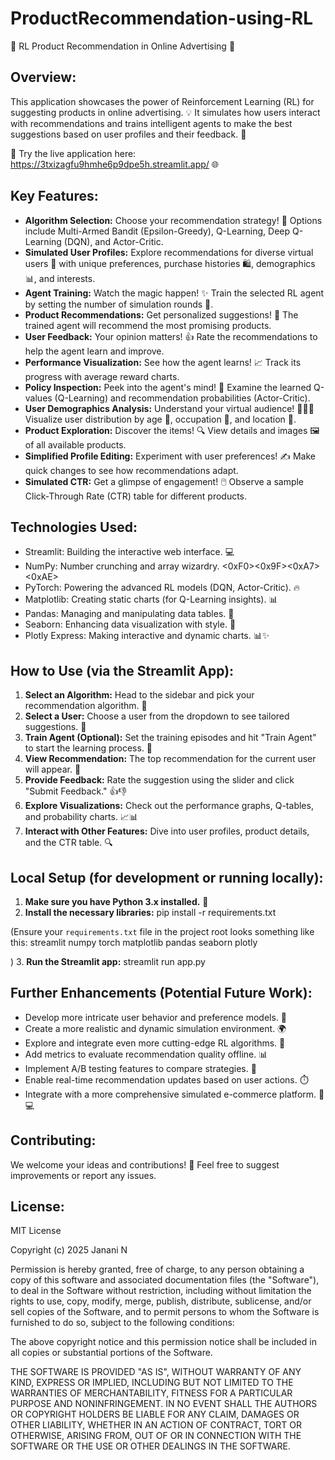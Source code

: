 # ProductRecommendation-using-RL

🛒 RL Product Recommendation in Online Advertising 🤖

Overview:
--------
This application showcases the power of Reinforcement Learning (RL) for suggesting products in online advertising. 💡 It simulates how users interact with recommendations and trains intelligent agents to make the best suggestions based on user profiles and their feedback. 🧠

🚀 Try the live application here: https://3txizagfu9hmhe6p9dpe5h.streamlit.app/ 🌐

Key Features:
-------------
- **Algorithm Selection:** Choose your recommendation strategy! 🤔 Options include Multi-Armed Bandit (Epsilon-Greedy), Q-Learning, Deep Q-Learning (DQN), and Actor-Critic.
- **Simulated User Profiles:** Explore recommendations for diverse virtual users 👤 with unique preferences, purchase histories 🛍️, demographics 📊, and interests.
- **Agent Training:** Watch the magic happen! ✨ Train the selected RL agent by setting the number of simulation rounds 🔄.
- **Product Recommendations:** Get personalized suggestions! 🎁 The trained agent will recommend the most promising products.
- **User Feedback:** Your opinion matters! 👍 Rate the recommendations to help the agent learn and improve.
- **Performance Visualization:** See how the agent learns! 📈 Track its progress with average reward charts.
- **Policy Inspection:** Peek into the agent's mind! 👀 Examine the learned Q-values (Q-Learning) and recommendation probabilities (Actor-Critic).
- **User Demographics Analysis:** Understand your virtual audience! 🧑‍🤝‍🧑 Visualize user distribution by age 🎂, occupation 💼, and location 📍.
- **Product Exploration:** Discover the items! 🔍 View details and images 🖼️ of all available products.
- **Simplified Profile Editing:** Experiment with user preferences! ✍️ Make quick changes to see how recommendations adapt.
- **Simulated CTR:** Get a glimpse of engagement! 🖱️ Observe a sample Click-Through Rate (CTR) table for different products.

Technologies Used:
------------------
- Streamlit: Building the interactive web interface. 💻
- NumPy: Number crunching and array wizardry. <0xF0><0x9F><0xA7><0xAE>
- PyTorch: Powering the advanced RL models (DQN, Actor-Critic). 🔥
- Matplotlib: Creating static charts (for Q-Learning insights). 📊
- Pandas: Managing and manipulating data tables. 🐼
- Seaborn: Enhancing data visualization with style. 🎨
- Plotly Express: Making interactive and dynamic charts. 📊✨

How to Use (via the Streamlit App):
-----------------------------------
1. **Select an Algorithm:** Head to the sidebar and pick your recommendation algorithm. 🤔
2. **Select a User:** Choose a user from the dropdown to see tailored suggestions. 👤
3. **Train Agent (Optional):** Set the training episodes and hit "Train Agent" to start the learning process. 🚀
4. **View Recommendation:** The top recommendation for the current user will appear. 🎁
5. **Provide Feedback:** Rate the suggestion using the slider and click "Submit Feedback." 👍👎
6. **Explore Visualizations:** Check out the performance graphs, Q-tables, and probability charts. 📈📊
7. **Interact with Other Features:** Dive into user profiles, product details, and the CTR table. 🔍

Local Setup (for development or running locally):
------------------------------------------------
1. **Make sure you have Python 3.x installed.** 🐍
2. **Install the necessary libraries:**
pip install -r requirements.txt

(Ensure your `requirements.txt` file in the project root looks something like this:
streamlit
numpy
torch
matplotlib
pandas
seaborn
plotly

)
3. **Run the Streamlit app:**
streamlit run app.py


Further Enhancements (Potential Future Work):
---------------------------------------------
- Develop more intricate user behavior and preference models. 🧠
- Create a more realistic and dynamic simulation environment. 🌍
- Explore and integrate even more cutting-edge RL algorithms. 🔬
- Add metrics to evaluate recommendation quality offline. 📊
- Implement A/B testing features to compare strategies. 🧪
- Enable real-time recommendation updates based on user actions. ⏱️
- Integrate with a more comprehensive simulated e-commerce platform. 🛒💻

Contributing:
-------------
We welcome your ideas and contributions! 🙏 Feel free to suggest improvements or report any issues.

License:
--------
MIT License

Copyright (c) 2025 Janani N

Permission is hereby granted, free of charge, to any person obtaining a copy
of this software and associated documentation files (the "Software"), to deal
in the Software without restriction, including without limitation the rights
to use, copy, modify, merge, publish, distribute, sublicense, and/or sell
copies of the Software, and to permit persons to whom the Software is
furnished to do so, subject to the following conditions:

The above copyright notice and this permission notice shall be included in all
copies or substantial portions of the Software.

THE SOFTWARE IS PROVIDED "AS IS", WITHOUT WARRANTY OF ANY KIND, EXPRESS OR
IMPLIED, INCLUDING BUT NOT LIMITED TO THE WARRANTIES OF MERCHANTABILITY,
FITNESS FOR A PARTICULAR PURPOSE AND NONINFRINGEMENT. IN NO EVENT SHALL THE
AUTHORS OR COPYRIGHT HOLDERS BE LIABLE FOR ANY CLAIM, DAMAGES OR OTHER
LIABILITY, WHETHER IN AN ACTION OF CONTRACT, TORT OR OTHERWISE, ARISING FROM,
OUT OF OR IN CONNECTION WITH THE SOFTWARE OR THE USE OR OTHER DEALINGS IN THE
SOFTWARE.
